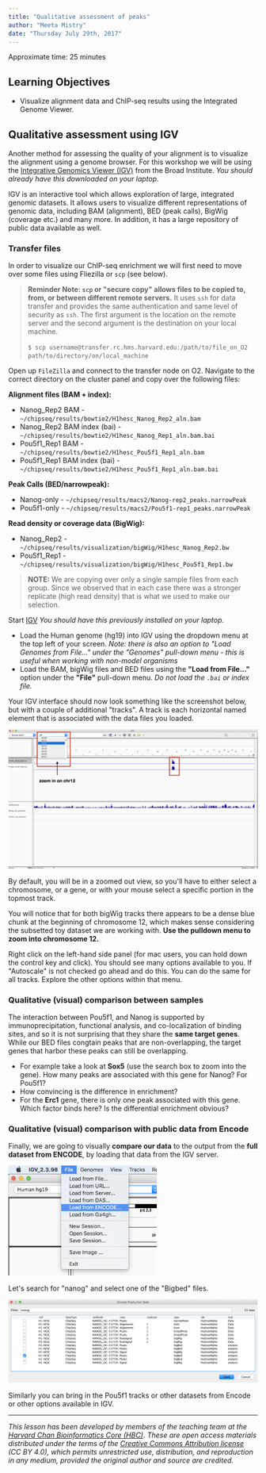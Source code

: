 ```yaml
---
title: "Qualitative assessment of peaks"
author: "Meeta Mistry"
date: "Thursday July 29th, 2017"
---
```


Approximate time: 25 minutes

## Learning Objectives

* Visualize alignment data and ChIP-seq results using the Integrated Genome Viewer. 

## Qualitative assessment using IGV

Another method for assessing the quality of your alignment is to visualize the alignment using a genome browser. For this workshop we will be using the [Integrative Genomics Viewer (IGV)](https://www.broadinstitute.org/igv/) from the Broad Institute. *You should already have this downloaded on your laptop.* 

IGV is an interactive tool which allows exploration of large, integrated genomic datasets. It allows users to visualize different representations of genomic data, including BAM (alignment), BED (peak calls), BigWig (coverage etc.) and many more. In addition, it has a large repository of public data available as well. 

### Transfer files

In order to visualize our ChIP-seq enrichment we will first need to move over some files using Fliezilla or `scp` (see below).

> **Reminder Note: `scp` or "secure copy" allows files to be copied to, from, or between different remote servers.** It uses `ssh` for data transfer and provides the same authentication and same level of security as `ssh`. The first argument is the location on the remote server and the second argument is the destination on your local machine. 
>
> `$ scp username@transfer.rc.hms.harvard.edu:/path/to/file_on_O2 path/to/directory/on/local_machine`

Open up `FileZilla` and connect to the transfer node on O2. Navigate to the correct directory on the cluster panel and copy over the following files:

**Alignment files (BAM + index):**
* Nanog_Rep2 BAM - `~/chipseq/results/bowtie2/H1hesc_Nanog_Rep2_aln.bam`
* Nanog_Rep2 BAM index (bai) - `~/chipseq/results/bowtie2/H1hesc_Nanog_Rep1_aln.bam.bai`
* Pou5f1_Rep1 BAM - `~/chipseq/results/bowtie2/H1hesc_Pou5f1_Rep1_aln.bam`
* Pou5f1_Rep1 BAM index (bai) - `~/chipseq/results/bowtie2/H1hesc_Pou5f1_Rep1_aln.bam.bai`

**Peak Calls (BED/narrowpeak):**
* Nanog-only - `~/chipseq/results/macs2/Nanog-rep2_peaks.narrowPeak`
* Pou5f1-only - `~/chipseq/results/macs2/Pou5f1-rep1_peaks.narrowPeak`

**Read density or coverage data (BigWig):**
* Nanog_Rep2 - `~/chipseq/results/visualization/bigWig/H1hesc_Nanog_Rep2.bw`
* Pou5f1_Rep1 - `~/chipseq/results/visualization/bigWig/H1hesc_Pou5f1_Rep1.bw`

> **NOTE:** We are copying over only a single sample files from each group. Since we observed that in each case there was a stronger replicate (high read density) that is what we used to make our selection.

Start [IGV](https://www.broadinstitute.org/software/igv/download) _You should have this previously installed on your laptop._

* Load the Human genome (hg19) into IGV using the dropdown menu at the top left of your screen. _Note: there is also an option to "Load Genomes from File..." under the "Genomes" pull-down menu - this is useful when working with non-model organisms_
* Load the BAM, bigWig files and BED files using the **"Load from File..."** option under the **"File"** pull-down menu. *Do not load the `.bai` or index file.*

Your IGV interface should now look something like the screenshot below, but with a couple of additional "tracks". A track is each horizontal named element that is associated with the data files you loaded.


<img src="../img/igv-1.png">

By default, you will be in a zoomed out view, so you'll have to either select a chromosome, or a gene, or with your mouse select a specific portion in the topmost track. 

You will notice that for both bigWig tracks there appears to be a dense blue chunk at the beginning of chromosome 12, which makes sense considering the subsetted toy dataset we are working with. **Use the pulldown menu to zoom into chromosome 12.**

Right click on the left-hand side panel (for mac users, you can hold down the control key and click). You should see many options available to you. If "Autoscale" is not checked go ahead and do this. You can do the same for all tracks. Explore the other options within that menu.

### Qualitative (visual) comparison between samples 

The interaction between Pou5f1, and Nanog is supported by immunoprecipitation, functional analysis, and co-localization of binding sites, and so it is not surprising that they share the **same target genes**. While our BED files congtain peaks that are non-overlapping, the target genes that harbor these peaks can still be overlapping.

* For example take a look at **Sox5** (use the search box to zoom into the gene). How many peaks are associated with this gene for Nanog? For Pou5f1?
* How convincing is the difference in enrichment?
* For the **Erc1** gene, there is only one peak associated with this gene. Which factor binds here? Is the differential enrichment obvious?

### Qualitative (visual) comparison with public data from Encode 

Finally, we are going to visually **compare our data** to the output from the **full dataset from ENCODE**, by loading that data from the IGV server.

<img src="../img/igv_encode.png" width="300">

Let's search for "nanog" and select one of the "Bigbed" files.

<img src="../img/igv_encode_nanog.png" width="600">

Similarly you can bring in the Pou5f1 tracks or other datasets from Encode or other options available in IGV.

***
*This lesson has been developed by members of the teaching team at the [Harvard Chan Bioinformatics Core (HBC)](http://bioinformatics.sph.harvard.edu/). These are open access materials distributed under the terms of the [Creative Commons Attribution license](https://creativecommons.org/licenses/by/4.0/) (CC BY 4.0), which permits unrestricted use, distribution, and reproduction in any medium, provided the original author and source are credited.*
